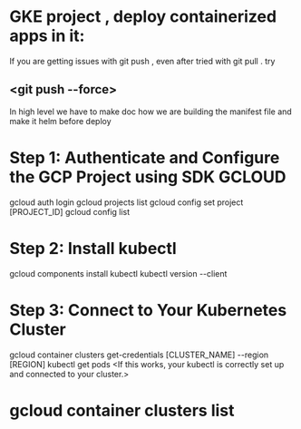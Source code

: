  # GKE project , deploy containerized apps in it:

 If you are getting issues with git push , even after tried with git pull . try 
   ## <git push --force>
   
 In high level we have to make doc how we are building the manifest file and make it helm before deploy

 # Step 1: Authenticate and Configure the GCP Project using SDK GCLOUD
 gcloud auth login
 gcloud projects list
 gcloud config set project [PROJECT_ID]
 gcloud config list

# Step 2: Install kubectl
gcloud components install kubectl
kubectl version --client

# Step 3: Connect to Your Kubernetes Cluster
gcloud container clusters get-credentials [CLUSTER_NAME] --region [REGION]
kubectl get pods
<If this works, your kubectl is correctly set up and connected to your cluster.>

gcloud container clusters list  
=================





